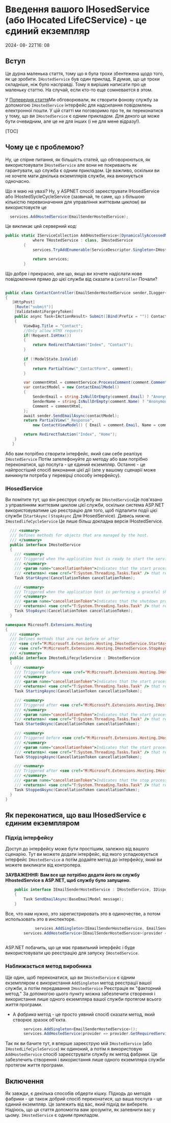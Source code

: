 # Введення вашого IHosedService (або IHocated LifeCService) - це єдиний екземпляр

<!--category-- ASP.NET -->
<datetime class="hidden">2024- 08- 22T16: 08</datetime>

## Вступ

Це дурна маленька стаття, тому що я була трохи збентежена щодо того, як це зробити. `IHostedService` був один приклад. Я думав, що це трохи складніше, ніж було насправді. Тому я вирішив написати про це маленьку статтю. На случай, если кто-то еще сомневается в этом.

У [Попередня стаття](/blog/addingasyncsendingforemails)Ми обговорювали, як створити фонову службу за допомогою `IHostedService` інтерфейс для надсилання повідомлень електронної пошти. У цій статті ми поговоримо про те, як переконатися у тому, що ви `IHostedService` є одним прикладом.
Для декого це може бути очевидним, але це не для інших (і не для мене відразу!).

[TOC]

## Чому це є проблемою?

Ну, це спірне питання, як більшість статей, що обговорюються, як використовувати `IHostedService` але вони не покривають як гарантувати, що служба є одним прикладом. Це важливо, оскільки ви не хочете мати декілька екземплярів служби, яка виконується одночасно.

Що я маю на увазі? Ну, у ASPNET спосіб зареєструвати IHosedService або IHostedSycleCycleService (зазвичай, те саме, що з більшою кількістю перевизначення для управління життєвим циклом) ви використовуєте це

```csharp
  services.AddHostedService(EmailSenderHostedService);
```

Це викликає цей серверний код:

```csharp
public static IServiceCollection AddHostedService<[DynamicallyAccessedMembers(DynamicallyAccessedMemberTypes.PublicConstructors)] THostedService>(this IServiceCollection services)
            where THostedService : class, IHostedService
        {
            services.TryAddEnumerable(ServiceDescriptor.Singleton<IHostedService, THostedService>());

            return services;
        }

```

Що добре і прекрасно, але що, якщо ви хочете надіслати нове повідомлення прямо до цієї служби від сказати a `Controller` Почали?

```csharp

public class ContactController(EmailSenderHostedService sender,ILogger<BaseController> logger) ...
{
   [HttpPost]
    [Route("submit")]
    [ValidateAntiForgeryToken]
    public async Task<IActionResult> Submit([Bind(Prefix = "")] ContactViewModel comment)
    {
        ViewBag.Title = "Contact";
        //Only allow HTMX requests
        if(!Request.IsHtmx())
        {
            return RedirectToAction("Index", "Contact");
        }
      
        if (!ModelState.IsValid)
        {
            return PartialView("_ContactForm", comment);
        }

        var commentHtml = commentService.ProcessComment(comment.Comment);
        var contactModel = new ContactEmailModel()
        {
            SenderEmail = string.IsNullOrEmpty(comment.Email) ? "Anonymous" : comment.Email,
            SenderName = string.IsNullOrEmpty(comment.Name) ? "Anonymous" : comment.Name,
            Comment = commentHtml,
        };
        await sender.SendEmailAsync(contactModel);
        return PartialView("_Response",
            new ContactViewModel() { Email = comment.Email, Name = comment.Name, Comment = commentHtml });

        return RedirectToAction("Index", "Home");
    }
   }
```

Або вам потрібно створити інтерфейс, який сам себе реалізує `IHostedService` Потім зателефонуйте до методу або вам потрібно переконатися, що послуга - це єдиний екземпляр. Останнє - це найпростіший спосіб виконання цієї дії (але у вашому сценарії може виникнути потреба у перевірці способу інтерфейсу).

### IHosedService

Ви помітите тут, що він реєструє службу як `IHostedService`Це пов'язано з управлінням життєвим циклом цієї служби, оскільки система ASP.NET використовуватиме цю реєстрацію для того, щоб підпалити події цієї служби (`StartAsync` і `StopAsync` Для IHosedService). Дивись нижче. `IHostedlifeCycleService` Це лише більш докладна версія IHostedService.

```csharp
  /// <summary>
  /// Defines methods for objects that are managed by the host.
  /// </summary>
  public interface IHostedService
  {
    /// <summary>
    /// Triggered when the application host is ready to start the service.
    /// </summary>
    /// <param name="cancellationToken">Indicates that the start process has been aborted.</param>
    /// <returns>A <see cref="T:System.Threading.Tasks.Task" /> that represents the asynchronous Start operation.</returns>
    Task StartAsync(CancellationToken cancellationToken);

    /// <summary>
    /// Triggered when the application host is performing a graceful shutdown.
    /// </summary>
    /// <param name="cancellationToken">Indicates that the shutdown process should no longer be graceful.</param>
    /// <returns>A <see cref="T:System.Threading.Tasks.Task" /> that represents the asynchronous Stop operation.</returns>
    Task StopAsync(CancellationToken cancellationToken);
  }

namespace Microsoft.Extensions.Hosting
{
  /// <summary>
  /// Defines methods that are run before or after
  /// <see cref="M:Microsoft.Extensions.Hosting.IHostedService.StartAsync(System.Threading.CancellationToken)" /> and
  /// <see cref="M:Microsoft.Extensions.Hosting.IHostedService.StopAsync(System.Threading.CancellationToken)" />.
  /// </summary>
  public interface IHostedLifecycleService : IHostedService
  {
    /// <summary>
    /// Triggered before <see cref="M:Microsoft.Extensions.Hosting.IHostedService.StartAsync(System.Threading.CancellationToken)" />.
    /// </summary>
    /// <param name="cancellationToken">Indicates that the start process has been aborted.</param>
    /// <returns>A <see cref="T:System.Threading.Tasks.Task" /> that represents the asynchronous operation.</returns>
    Task StartingAsync(CancellationToken cancellationToken);

    /// <summary>
    /// Triggered after <see cref="M:Microsoft.Extensions.Hosting.IHostedService.StartAsync(System.Threading.CancellationToken)" />.
    /// </summary>
    /// <param name="cancellationToken">Indicates that the start process has been aborted.</param>
    /// <returns>A <see cref="T:System.Threading.Tasks.Task" /> that represents the asynchronous operation.</returns>
    Task StartedAsync(CancellationToken cancellationToken);

    /// <summary>
    /// Triggered before <see cref="M:Microsoft.Extensions.Hosting.IHostedService.StopAsync(System.Threading.CancellationToken)" />.
    /// </summary>
    /// <param name="cancellationToken">Indicates that the start process has been aborted.</param>
    /// <returns>A <see cref="T:System.Threading.Tasks.Task" /> that represents the asynchronous operation.</returns>
    Task StoppingAsync(CancellationToken cancellationToken);

    /// <summary>
    /// Triggered after <see cref="M:Microsoft.Extensions.Hosting.IHostedService.StopAsync(System.Threading.CancellationToken)" />.
    /// </summary>
    /// <param name="cancellationToken">Indicates that the stop process has been aborted.</param>
    /// <returns>A <see cref="T:System.Threading.Tasks.Task" /> that represents the asynchronous operation.</returns>
    Task StoppedAsync(CancellationToken cancellationToken);
  }
}
```

## Як переконатися, що ваш IHosedService є єдиним екземпляром

### Підхід інтерфейсу

Доступ до інтерфейсу може бути простішим, залежно від вашого сценарію. Тут ви можете додати інтерфейс, від якого успадковується інтерфейс `IHostedService` а потім додайте метод до інтерфейсу, який ви можете викликати від контролера.

**ЗАУВАЖЕННЯ: Вам все ще потрібно додати його як службу HhostedService в ASP.NET, щоб службу було запущено.**

```csharp
    public interface IEmailSenderHostedService : IHostedService, IDisposable
    {
        Task SendEmailAsync(BaseEmailModel message);
    }
```

Все, что нам нужно, это зарегистрировать это в одиночестве, а потом использовать это в инспекторе.

```csharp
             services.AddSingleton<IEmailSenderHostedService, EmailSenderHostedService>();
        services.AddHostedService<IEmailSenderHostedService>(provider => provider.GetRequiredService<IEmailSenderHostedService>());
        
```

ASP.NET побачить, що це має правильний інтерфейс і буде використовувати цю реєстрацію для запуску `IHostedService`.

### Наближається метод виробника

Ще один, щоб переконатися, що ви `IHostedService` є одним екземпляром є використання `AddSingleton` метод реєстрації вашої служби, а потім передавання `IHostedService` Реєстрація як "факторний метод." За допомогою цього пункту можна забезпечити створення і використання лише одного екземпляра вашої служби протягом всього життя програми.

* А *фабрика* метод - це просто уявний спосіб сказати метод, який створює зразок об'єкта.

```csharp
        services.AddSingleton<EmailSenderHostedService>();
        services.AddHostedService(provider => provider.GetRequiredService<EmailSenderHostedService>());
```

Так як ви бачите тут, я вперше зареєструю мій `IHostedService` (або `IHostedLifeCycleService`) як одинокий, а потім я використовую `AddHostedService` спосіб зареєструвати службу як метод фабрики. Це забезпечить створення і використання лише одного екземпляра служби протягом життя програми.

## Включення

Як завжди, є декілька способів обдерти кішку.  Підходь до методів фабрики - це також добрий спосіб переконатися, що ваша послуга - це єдиний екземпляр. Це залежить від вас, який підхід ви виберете. Надіюсь, що ця стаття допомогла вам зрозуміти, як запевнити вас у цьому. `IHostedService` є одним прикладом.